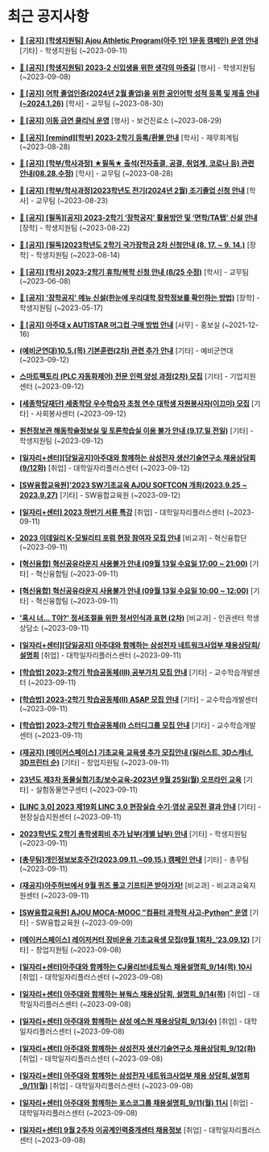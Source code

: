 # 최근 공지사항

* **[📌 [공지] [학생지원팀] Ajou Athletic Program(아주 1인 1운동 캠페인) 운영 안내](http://ajou.ac.kr/kr/ajou/notice.do?mode=view&amp;articleNo=221228&amp;article.offset=0&amp;articleLimit=30)**
 [기타] - 학생지원팀 (~2023-09-11)

* **[📌 [공지] [학생지원팀] 2023-2 신입생을 위한 생각의 마중길](http://ajou.ac.kr/kr/ajou/notice.do?mode=view&amp;articleNo=221191&amp;article.offset=0&amp;articleLimit=30)**
 [행사] - 학생지원팀 (~2023-09-08)

* **[📌 [공지] 어학 졸업인증(2024년 2월 졸업)을 위한 공인어학 성적 등록 및 제출 안내 (~2024.1.26)](http://ajou.ac.kr/kr/ajou/notice.do?mode=view&amp;articleNo=220675&amp;article.offset=0&amp;articleLimit=30)**
 [학사] - 교무팀 (~2023-08-30)

* **[📌 [공지] 이동 금연 클리닉 운영](http://ajou.ac.kr/kr/ajou/notice.do?mode=view&amp;articleNo=220628&amp;article.offset=0&amp;articleLimit=30)**
 [행사] - 보건진료소 (~2023-08-29)

* **[📌 [공지] [remind][학부] 2023-2학기 등록/환불 안내](http://ajou.ac.kr/kr/ajou/notice.do?mode=view&amp;articleNo=220608&amp;article.offset=0&amp;articleLimit=30)**
 [학사] - 재무회계팀 (~2023-08-28)

* **[📌 [공지] [학부/학사과정] ★필독★ 출석(전자출결, 공결, 취업계, 코로나 등) 관련 안내(08.28.수정)](http://ajou.ac.kr/kr/ajou/notice.do?mode=view&amp;articleNo=220586&amp;article.offset=0&amp;articleLimit=30)**
 [학사] - 교무팀 (~2023-08-28)

* **[📌 [공지] [학부/학사과정]2023학년도 전기(2024년 2월) 조기졸업 신청 안내](http://ajou.ac.kr/kr/ajou/notice.do?mode=view&amp;articleNo=220402&amp;article.offset=0&amp;articleLimit=30)**
 [학사] - 교무팀 (~2023-08-23)

* **[📌 [공지] [필독][공지] 2023-2학기 ‘장학공지’ 활용방안 및 ‘면학/TA탭’ 신설 안내](http://ajou.ac.kr/kr/ajou/notice.do?mode=view&amp;articleNo=220288&amp;article.offset=0&amp;articleLimit=30)**
 [장학] - 학생지원팀 (~2023-08-22)

* **[📌 [공지] [필독]2023학년도 2학기 국가장학금 2차 신청안내 (8. 17. ~ 9. 14.)](http://ajou.ac.kr/kr/ajou/notice.do?mode=view&amp;articleNo=220054&amp;article.offset=0&amp;articleLimit=30)**
 [장학] - 학생지원팀 (~2023-08-14)

* **[📌 [공지] [학사] 2023-2학기 휴학/복학 신청 안내 (8/25 수정)](http://ajou.ac.kr/kr/ajou/notice.do?mode=view&amp;articleNo=215587&amp;article.offset=0&amp;articleLimit=30)**
 [학사] - 교무팀 (~2023-06-08)

* **[📌 [공지] &#x27;장학공지&#x27; 메뉴 신설(한눈에 우리대학 장학정보를 확인하는 방법)](http://ajou.ac.kr/kr/ajou/notice.do?mode=view&amp;articleNo=214764&amp;article.offset=0&amp;articleLimit=30)**
 [장학] - 학생지원팀 (~2023-05-17)

* **[📌 [공지] 아주대 x AUTISTAR 머그컵 구매 방법 안내](http://ajou.ac.kr/kr/ajou/notice.do?mode=view&amp;articleNo=147976&amp;article.offset=0&amp;articleLimit=30)**
 [사무] - 홍보실 (~2021-12-16)

* **[(예비군연대)10.5.(목) 기본훈련(2차) 관련 추가 안내](http://ajou.ac.kr/kr/ajou/notice.do?mode=view&amp;articleNo=221328&amp;article.offset=0&amp;articleLimit=30)**
 [기타] - 예비군연대 (~2023-09-12)

* **[스마트팩토리 (PLC 자동화제어) 전문 인력 양성 과정(2차) 모집](http://ajou.ac.kr/kr/ajou/notice.do?mode=view&amp;articleNo=221316&amp;article.offset=0&amp;articleLimit=30)**
 [기타] - 기업지원센터 (~2023-09-12)

* **[[세종학당재단] 세종학당 우수학습자 초청 연수 대학생 자원봉사자(이끄미) 모집](http://ajou.ac.kr/kr/ajou/notice.do?mode=view&amp;articleNo=221308&amp;article.offset=0&amp;articleLimit=30)**
 [기타] - 사회봉사센터 (~2023-09-12)

* **[원천정보관 해동학술정보실 및 토론학습실 이용 불가 안내 (9.17.일 전일)](http://ajou.ac.kr/kr/ajou/notice.do?mode=view&amp;articleNo=221306&amp;article.offset=0&amp;articleLimit=30)**
 [기타] - 학생지원팀 (~2023-09-12)

* **[[일자리+센터][당일공지]아주대와 함께하는 삼성전자 생산기술연구소 채용상담회(9/12화)](http://ajou.ac.kr/kr/ajou/notice.do?mode=view&amp;articleNo=221305&amp;article.offset=0&amp;articleLimit=30)**
 [취업] - 대학일자리플러스센터 (~2023-09-12)

* **[[SW융합교육원]&#x27;2023 SW기초교육 AJOU SOFTCON 개최(2023.9.25 ~ 2023.9.27)](http://ajou.ac.kr/kr/ajou/notice.do?mode=view&amp;articleNo=221299&amp;article.offset=0&amp;articleLimit=30)**
 [기타] - SW융합교육원 (~2023-09-12)

* **[[일자리+센터] 2023 하반기 서류 특강](http://ajou.ac.kr/kr/ajou/notice.do?mode=view&amp;articleNo=221298&amp;article.offset=0&amp;articleLimit=30)**
 [취업] - 대학일자리플러스센터 (~2023-09-11)

* **[2023 이데일리 K-모빌리티 포럼 현장 참여자 모집 안내](http://ajou.ac.kr/kr/ajou/notice.do?mode=view&amp;articleNo=221297&amp;article.offset=0&amp;articleLimit=30)**
 [비교과] - 혁신융합단 (~2023-09-11)

* **[[혁신융합] 혁신공유라운지 사용불가 안내 (09월 13일 수요일 17:00 ~ 21:00)](http://ajou.ac.kr/kr/ajou/notice.do?mode=view&amp;articleNo=221295&amp;article.offset=0&amp;articleLimit=30)**
 [기타] - 혁신융합팀 (~2023-09-11)

* **[[혁신융합] 혁신공유라운지 사용불가 안내 (09월 13일 수요일 10:00 ~ 12:00)](http://ajou.ac.kr/kr/ajou/notice.do?mode=view&amp;articleNo=221294&amp;article.offset=0&amp;articleLimit=30)**
 [기타] - 혁신융합팀 (~2023-09-11)

* **[&#x27;혹시 너... T야?&#x27; 정서조절을 위한 정서인식과 표현 (2차)](http://ajou.ac.kr/kr/ajou/notice.do?mode=view&amp;articleNo=221293&amp;article.offset=0&amp;articleLimit=30)**
 [비교과] - 인권센터 학생상담소 (~2023-09-11)

* **[[일자리+센터][당일공지] 아주대와 함께하는 삼성전자 네트워크사업부 채용상담회/설명회](http://ajou.ac.kr/kr/ajou/notice.do?mode=view&amp;articleNo=221284&amp;article.offset=0&amp;articleLimit=30)**
 [취업] - 대학일자리플러스센터 (~2023-09-11)

* **[[학습법] 2023-2학기 학습공동체(III) 공부가치 모집 안내](http://ajou.ac.kr/kr/ajou/notice.do?mode=view&amp;articleNo=221278&amp;article.offset=0&amp;articleLimit=30)**
 [기타] - 교수학습개발센터 (~2023-09-11)

* **[[학습법] 2023-2학기 학습공동체(II) ASAP 모집 안내](http://ajou.ac.kr/kr/ajou/notice.do?mode=view&amp;articleNo=221277&amp;article.offset=0&amp;articleLimit=30)**
 [기타] - 교수학습개발센터 (~2023-09-11)

* **[[학습법] 2023-2학기 학습공동체(I) 스터디그룹 모집 안내](http://ajou.ac.kr/kr/ajou/notice.do?mode=view&amp;articleNo=221276&amp;article.offset=0&amp;articleLimit=30)**
 [기타] - 교수학습개발센터 (~2023-09-11)

* **[(재공지) [메이커스페이스] 기초교육 교육생 추가 모집안내 (일러스트, 3D스캐너, 3D프린터 순)](http://ajou.ac.kr/kr/ajou/notice.do?mode=view&amp;articleNo=221275&amp;article.offset=0&amp;articleLimit=30)**
 [기타] - 창업지원팀 (~2023-09-11)

* **[23년도 제3차 동물실험기초/보수교육-2023년 9월 25일(월) 오프라인 교육](http://ajou.ac.kr/kr/ajou/notice.do?mode=view&amp;articleNo=221274&amp;article.offset=0&amp;articleLimit=30)**
 [기타] - 실험동물연구센터 (~2023-09-11)

* **[[LINC 3.0] 2023 제19회 LINC 3.0 현장실습 수기·영상 공모전 결과 안내](http://ajou.ac.kr/kr/ajou/notice.do?mode=view&amp;articleNo=221264&amp;article.offset=0&amp;articleLimit=30)**
 [기타] - 현장실습지원센터 (~2023-09-11)

* **[2023학년도 2학기 총학생회비 추가 납부(개별 납부) 안내](http://ajou.ac.kr/kr/ajou/notice.do?mode=view&amp;articleNo=221248&amp;article.offset=0&amp;articleLimit=30)**
 [기타] - 학생지원팀 (~2023-09-11)

* **[[총무팀]개인정보보호주간(2023.09.11.~09.15.) 캠페인 안내](http://ajou.ac.kr/kr/ajou/notice.do?mode=view&amp;articleNo=221247&amp;article.offset=0&amp;articleLimit=30)**
 [기타] - 총무팀 (~2023-09-11)

* **[(재공지)아주허브에서 9월 퀴즈 풀고 기프티콘 받아가자!](http://ajou.ac.kr/kr/ajou/notice.do?mode=view&amp;articleNo=221215&amp;article.offset=0&amp;articleLimit=30)**
 [비교과] - 비교과교육지원센터 (~2023-09-11)

* **[[SW융합교육원] AJOU MOCA-MOOC &quot;컴퓨터 과학적 사고-Python&quot; 운영](http://ajou.ac.kr/kr/ajou/notice.do?mode=view&amp;articleNo=221197&amp;article.offset=0&amp;articleLimit=30)**
 [기타] - SW융합교육원 (~2023-09-09)

* **[[메이커스페이스] 레이저커터 장비운용 기초교육생 모집(9월 1회차_&#x27;23.09.12)](http://ajou.ac.kr/kr/ajou/notice.do?mode=view&amp;articleNo=221190&amp;article.offset=0&amp;articleLimit=30)**
 [기타] - 창업지원팀 (~2023-09-08)

* **[[일자리+센터]아주대와 함께하는 CJ올리브네트웍스 채용설명회_9/14(목) 10시](http://ajou.ac.kr/kr/ajou/notice.do?mode=view&amp;articleNo=221189&amp;article.offset=0&amp;articleLimit=30)**
 [취업] - 대학일자리플러스센터 (~2023-09-08)

* **[[일자리+센터] 아주대와 함께하는 뷰웍스 채용상담회, 설명회_9/14(목)](http://ajou.ac.kr/kr/ajou/notice.do?mode=view&amp;articleNo=221188&amp;article.offset=0&amp;articleLimit=30)**
 [취업] - 대학일자리플러스센터 (~2023-09-08)

* **[[일자리+센터] 아주대와 함께하는 삼성 에스원 채용상담회_9/13(수)](http://ajou.ac.kr/kr/ajou/notice.do?mode=view&amp;articleNo=221187&amp;article.offset=0&amp;articleLimit=30)**
 [취업] - 대학일자리플러스센터 (~2023-09-08)

* **[[일자리+센터] 아주대와 함께하는 삼성전자 생산기술연구소 채용상담회_9/12(화)](http://ajou.ac.kr/kr/ajou/notice.do?mode=view&amp;articleNo=221186&amp;article.offset=0&amp;articleLimit=30)**
 [취업] - 대학일자리플러스센터 (~2023-09-08)

* **[[일자리+센터] 아주대와 함께하는 삼성전자 네트워크사업부 채용 상담회,설명회_9/11(월)](http://ajou.ac.kr/kr/ajou/notice.do?mode=view&amp;articleNo=221185&amp;article.offset=0&amp;articleLimit=30)**
 [취업] - 대학일자리플러스센터 (~2023-09-08)

* **[[일자리+센터] 아주대와 함께하는 포스코그룹 채용설명회_9/11(월) 11시](http://ajou.ac.kr/kr/ajou/notice.do?mode=view&amp;articleNo=221184&amp;article.offset=0&amp;articleLimit=30)**
 [취업] - 대학일자리플러스센터 (~2023-09-08)

* **[[일자리+센터] 9월 2주차 이공계인력중개센터 채용정보](http://ajou.ac.kr/kr/ajou/notice.do?mode=view&amp;articleNo=221181&amp;article.offset=0&amp;articleLimit=30)**
 [취업] - 대학일자리플러스센터 (~2023-09-08)

